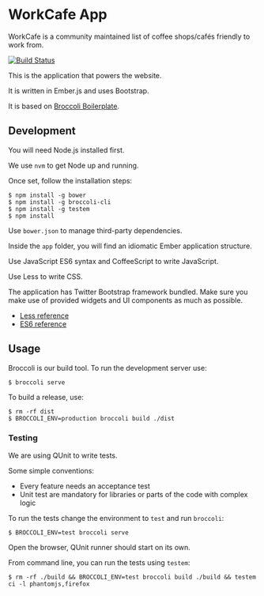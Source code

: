 # WorkCafe App

WorkCafe is a community maintained list of coffee shops/cafés friendly to work from.

[![Build Status](https://travis-ci.org/workcafe/app.png?branch=master)](https://travis-ci.org/workcafe/app)

This is the application that powers the website.

It is written in Ember.js and uses Bootstrap.

It is based on [Broccoli Boilerplate](https://github.com/iMedicare/emberjs-broccoli-boilerplate).

## Development

You will need Node.js installed first.

We use `nvm` to get Node up and running.

Once set, follow the installation steps:

    $ npm install -g bower
    $ npm install -g broccoli-cli
    $ npm install -g testem
    $ npm install

Use `bower.json` to manage third-party dependencies.

Inside the `app` folder, you will find an idiomatic Ember application structure.

Use JavaScript ES6 syntax and CoffeeScript to write JavaScript.

Use Less to write CSS.

The application has Twitter Bootstrap framework bundled. Make sure you make use
of provided widgets and UI components as much as possible.

* [Less reference](http://lesscss.org/functions/)
* [ES6 reference](https://github.com/square/es6-module-transpiler#supported-es6-module-syntax)

## Usage

Broccoli is our build tool. To run the development server use:

    $ broccoli serve

To build a release, use:

    $ rm -rf dist
    $ BROCCOLI_ENV=production broccoli build ./dist

### Testing

We are using QUnit to write tests.

Some simple conventions:

* Every feature needs an acceptance test
* Unit test are mandatory for libraries or parts of the code with complex logic

To run the tests change the environment to `test` and run `broccoli`:

    $ BROCCOLI_ENV=test broccoli serve

Open the browser, QUnit runner should start on its own.

From command line, you can run the tests using `testem`:

    $ rm -rf ./build && BROCCOLI_ENV=test broccoli build ./build && testem ci -l phantomjs,firefox

